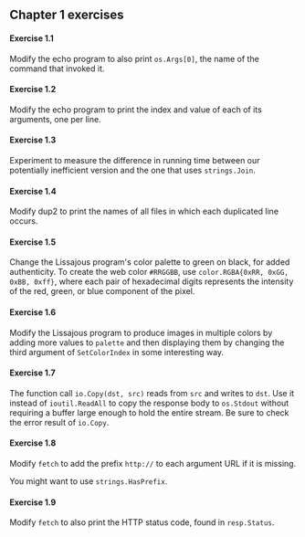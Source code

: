## Chapter 1 exercises

#### Exercise 1.1
Modify the echo program to also print `os.Args[0]`, the name of the command that invoked it.

#### Exercise 1.2
Modify the echo program to print the index and value of each of its arguments, one per line.

#### Exercise 1.3
Experiment to measure the difference in running time between our potentially inefficient version and the one that uses `strings.Join`.

#### Exercise 1.4
Modify dup2 to print the names of all files in which each duplicated line occurs.

#### Exercise 1.5
Change the Lissajous program's color palette to green on black, for added authenticity. To create the web color `#RRGGBB`, use `color.RGBA{0xRR, 0xGG, 0xBB, 0xff}`, where each pair of hexadecimal digits represents the intensity of the red, green, or blue component of the pixel.

#### Exercise 1.6
Modify the Lissajous program to produce images in multiple colors by adding more values to `palette` and then displaying them by changing the third argument of `SetColorIndex` in some interesting way.

#### Exercise 1.7
The function call `io.Copy(dst, src)` reads from `src` and writes to `dst`. Use it instead of `ioutil.ReadAll` to copy the response body to `os.Stdout` without requiring a buffer large enough to hold the entire stream. Be sure to check the error result of `io.Copy`.

#### Exercise 1.8
Modify `fetch` to add the prefix `http://` to each argument URL if it is missing.

You might want to use `strings.HasPrefix`.

#### Exercise 1.9
Modify `fetch` to also print the HTTP status code, found in `resp.Status`.
